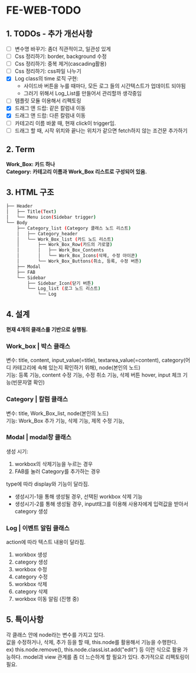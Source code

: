 # FE-WEB-TODO

## 1. TODOs - 추가 개선사항
- [ ] 변수명 바꾸기: 좀더 직관적이고, 일관성 있게
- [ ] Css 정리하기: border, background 수정
- [ ] Css 정리하기: 중복 제거(cascading활용)
- [ ] Css 정리하기: css파일 나누기
- [x] Log class의 time 로직 구현: 
    - 사이드바 버튼을 누를 때마다, 모든 로그 들의 시간텍스트가 업데이트 되야됨
    - 그러기 위해서 Log_List를 만들어서 관리할까 생각중임
- [ ] 템플릿 모듈 이용해서 리펙토링
- [x] 드래그 앤 드랍: 같은 칼럼내 이동
- [x] 드래그 앤 드랍: 다른 칼럼내 이동
- [ ] 카테고리 이름 바꿀 때, 현재 click이 trigger임.
- [ ] 드래그 할 때, 시작 위치와 끝나는 위치가 같으면 fetch하지 않는 조건문 추가하기
## 2. Term
**Work_Box: 카드 하나**  
**Category: 카테고리 이름과 Work_Box 리스트로 구성되어 있음.**  

## 3. HTML 구조
```bash
├── Header
│   ├── Title(Text)
│   └── Menu icon(Sidebar trigger)
└── Body
    ├── Category_list (Category 클래스 노드 리스트)
    │   ├── Category_header
    │   └── Work_Box_list (카드 노드 리스트)
    │       ├── Work_Box_Row(카드의 가로열)
    │       │   ├── Work_Box_Contents
    │       │   └── Work_Box_Icons(삭제, 수정 아이콘)
    │       └── Work_Box_Buttons(취소, 등록, 수정 버튼)
    ├── Modal
    ├── FAB
    └── Sidebar
        ├── Sidebar_Icon(닫기 버튼)
        └── Log_list (로그 노드 리스트)
            └── Log
``` 

## 4. 설계
**현재 4개의 클래스를 기반으로 실행됨.**

### Work_box | 박스 클래스
변수: title, content, input_value(=title), textarea_value(=content), category(어디 카테고리에 속해 있는지 확인하기 위해), node(본인의 노드)  
기능: 등록 기능, content 수정 기능, 수정 취소 기능, 삭제 버튼 hover, input 체크 기능(빈문자열 확인)  


### Category | 칼럼 클래스
변수: title, Work_Box_list, node(본인의 노드)  
기능: Work_Box 추가 기능, 삭제 기능, 제목 수정 기능,  


### Modal | modal창 클래스  
생성 시기:   
1. workbox의 삭제기능을 누르는 경우
2. FAB를 눌러 Category를 추가하는 경우


type에 따라 display와 기능이 달라짐.
- 생성시기-1을 통해 생성될 경우, 선택된 workbox 삭제 기능
- 생성시기-2를 통해 생성될 경우, input태그를 이용해 사용자에게 입력값을 받아서 category 생성  


### Log | 이벤트 알림 클래스
action에 따라 텍스트 내용이 달라짐.
1. workbox 생성
2. category 생성
3. workbox 수정
4. category 수정
5. workbox 삭제
6. category 삭제
7.  workbox 이동 알림 (진행 중)

## 5. 특이사항
각 클래스 안에 node라는 변수를 가지고 있다.  
값을 수정하거나, 삭제, 추가 등을 할 때, this.node를 활용해서 기능을 수행한다.  
ex) this.node.remove(), this.node.classList.add("edit") 등 이런 식으로 활용 가능하다.
model과 view 관계를 좀 더 느슨하게 할 필요가 있다. 추가적으로 리펙토링이 필요.
